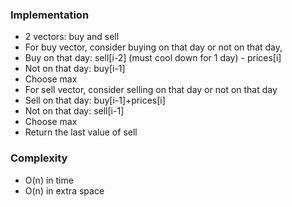 ### Implementation
- 2 vectors: buy and sell
- For buy vector, consider buying on that day or not on that day,
- Buy on that day: sell[i-2] (must cool down for 1 day) - prices[i]
- Not on that day: buy[i-1]
- Choose max
- For sell vector, consider selling on that day or not on that day
- Sell on that day: buy[i-1]+prices[i]
- Not on that day: sell[i-1]
- Choose max
- Return the last value of sell
​
### Complexity
- O(n) in time
- O(n) in extra space
​
​